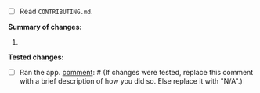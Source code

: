 [comment]: # (Replace [ ] with [x].)
- [ ] Read `CONTRIBUTING.md`.

[comment]: # (Replace this comment with a description. Include links to relevant documentation.)

**Summary of changes:**

1. [comment]: # (Summary of changes that reflects changes made in each commit.)

**Tested changes:**

- [ ] Ran the app.
[comment]: # (If changes were tested, replace this comment with a brief description of how you did so. Else replace it with "N/A".)
